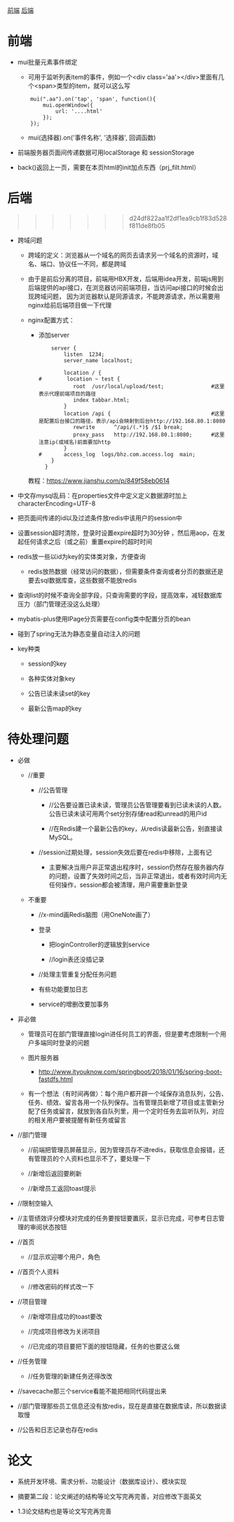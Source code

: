 <a href="#front">前端</a>
<a href="#back">后端</a>

# <a name="front">前端</a> 

- mui批量元素事件绑定

	- 可用于监听列表item的事件，例如一个<div class='aa'\></div\>里面有几个<span\>类型的item，就可以这么写

    ```
        mui(".aa").on('tap', 'span', function(){
            mui.openWindow({
            	url: '....html'
            });
        });
    ```

	- mui(选择器).on('事件名称', '选择器', 回调函数)

- 前端服务器页面间传递数据可用localStorage 和 sessionStorage

- back()返回上一页，需要在本页html的init加点东西（prj_filt.html）

# <a name="back">后端</a> 
>>>>>>> d24df822aa1f2df1ea9cb1f83d528f811de8fb05

- 跨域问题

    - 跨域的定义：浏览器从一个域名的网页去请求另一个域名的资源时，域名、端口、协议任一不同，都是跨域

    - 由于是前后分离的项目，前端用HBX开发，后端用idea开发，前端js用到后端提供的api接口，在浏览器访问前端项目，当访问api接口的时候会出现跨域问题，
    因为浏览器默认是同源请求，不能跨源请求，所以需要用nginx给前后端项目做一下代理
    
    - nginx配置方式：
    
        - 添加server
        
            ```
                server {
                    listen  1234;
                    server_name localhost;

                    location / {
            #        location ~ test {
                       root  /usr/local/upload/test;               #这里表示代理前端项目的路径
                       index tabbar.html;
                    }
                    location /api {                                #这里是配置后台接口的路径，表示/api会映射到后台http://192.168.80.1:8080
                       rewrite      ^/api/(.*)$ /$1 break;
                       proxy_pass   http://192.168.80.1:8080;      #这里注意ip(或域名)前面要加http
                    }
            #       access_log  logs/bhz.com.access.log  main;
                }
              }

            ```
      
      教程：https://www.jianshu.com/p/849f58eb0614
    
- 中文存mysql乱码：在properties文件中定义定义数据源时加上characterEncoding=UTF-8     

- 把页面间传递的id以及过滤条件放redis中该用户的session中

- 设置session超时清除，登录时设置expire超时为30分钟 ，然后用aop，在发起任何请求之后（或之前）重置expire的超时时间

- redis放一些以id为key的实体类对象，方便查询

	- redis放热数据（经常访问的数据），但需要条件查询或者分页的数据还是要去sql数据库查，这些数据不能放redis

- 查询list的时候不查询全部字段，只查询需要的字段，提高效率，减轻数据库压力（部门管理还没这么处理）

- mybatis-plus使用IPage分页需要在config类中配置分页的bean

- 碰到了spring无法为静态变量自动注入的问题

- key种类

	- session的key
	
	- 各种实体对象key

	- 公告已读未读set的key

	- 最新公告map的key



# 待处理问题

- 必做

	- //重要

		- //公告管理

			- //公告要设置已读未读，管理员公告管理要看到已读未读的人数。公告已读未读可用两个set分别存储read和unread的用户id

			- //在Redis建一个最新公告的key，从redis读最新公告，别直接读MySQL。
	
		- //session过期处理，session失效后要在redis中移除，上面有记

			- 主要解决当用户非正常退出程序时，session仍然存在服务器内存的问题，设置了失效时间之后，当非正常退出，或者有效时间内无任何操作，session都会被清理，用户需要重新登录

	- 不重要

		- //x-mind画Redis脑图（用OneNote画了）

		- 登录

			- 把loginController的逻辑放到service

			- //login表还没插记录

		- //处理主管重复分配任务问题

		- 有些功能要加日志

		- service的增删改要加事务

- 非必做

	- 管理员可在部门管理直接login进任何员工的界面，但是要考虑限制一个用户多端同时登录的问题

	- 图片服务器

		- http://www.ityouknow.com/springboot/2018/01/16/spring-boot-fastdfs.html

	- 有一个想法（有时间再做）：每个用户都开辟一个域保存消息队列，公告、任务、绩效、留言各用一个队列保存。当有管理员新增了项目或主管新分配了任务或留言，就放到各自队列里，用一个定时任务去监听队列，对应的相关用户要被提醒有新任务或留言

- //部门管理

	- //前端把管理员屏蔽显示，因为管理员存不进redis，获取信息会报错，还有管理员的个人资料也显示不了，要处理一下

	- //新增后返回要刷新

	- //新增员工返回toast提示

- //限制空输入

- //主管绩效评分模块对完成的任务要按钮要置灰，显示已完成，可参考日志管理的审阅状态按钮

- //首页

	- //显示欢迎哪个用户，角色

- //首页个人资料

	- //修改密码的样式改一下

- //项目管理

	- //新增项目成功的toast要改

	- //完成项目修改为关闭项目

	- //已完成的项目要把下面的按钮隐藏，任务的也要这么做

- //任务管理

	- //任务管理的新建任务还得改改

- //savecache那三个service看能不能把相同代码提出来

- //部门管理那些员工信息还没有放redis，现在是直接在数据库读，所以数据读取慢

- //公告和日志记录也存在redis

# 论文

- 系统开发环境、需求分析、功能设计（数据库设计）、模块实现

- 摘要第二段：论文阐述的结构等论文写完再完善，对应修改下面英文

- 1.3论文结构也是等论文写完再完善



